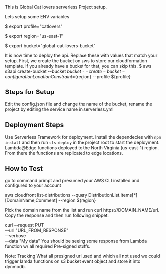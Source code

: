 This is Global Cat lovers serverless Project setup.

Lets setup some ENV variables

$ export profile="catlovers"

$ export region="us-east-1"

$ export bucket="global-cat-lovers-bucket"

It is now time to deploy the api. Replace these with values that match your setup.
First, we create the bucket on aws to store our cloudformation template. If you already have a bucket for that, you can skip this.
$ aws s3api create-bucket --bucket ${bucket} --create-bucket-configuration LocationConstraint=${region} --profile ${profile}

## Steps for Setup

Edit the config.json file and change the name of the bucket, rename the project by editing the service name in serverless.yml

## Deployment Steps

Use Serverless Framework for deployment. Install the dependecies with `npm install` and then run `sls deploy` in the project root to start the deployment.
Lambda@Edge functions deployed to the North Virginia (us-east-1) region. From there the functions are replicated to edge locations.

## How to Test
go to command primpt and presumed your AWS CLI installed and configured to your account

aws cloudfront list-distributions --query DistributionList.Items[*][DomainName,Comment] --region ${region}

Pick the domain name from the list and run curl https://DOMAIN_NAME/url. Copy the response and then run following snippet.

curl --request PUT \
     --url "URL_FROM_RESPONSE" \
     --verbose \
     --data "My data"
You should be seeing some response from Lambda function w/ all required Pre-signed stuffs.

Note: Tracking What all presigned url used and which all not used we could trigger lamda functions on s3 bucket event object and store it into dynmodb.




